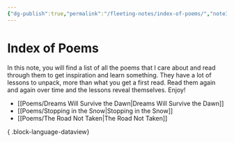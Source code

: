 ```yaml
---
{"dg-publish":true,"permalink":"/fleeting-notes/index-of-poems/","noteIcon":"2"}
---
```


# Index of Poems

In this note, you will find a list of all the poems that I care about and read through them to get inspiration and learn something. They have a lot of lessons to unpack, more than what you get a first read. Read them again and again over time and the lessons reveal themselves. Enjoy!

- [[Poems/Dreams Will Survive the Dawn\|Dreams Will Survive the Dawn]]
- [[Poems/Stopping in the Snow\|Stopping in the Snow]]
- [[Poems/The Road Not Taken\|The Road Not Taken]]

{ .block-language-dataview}
